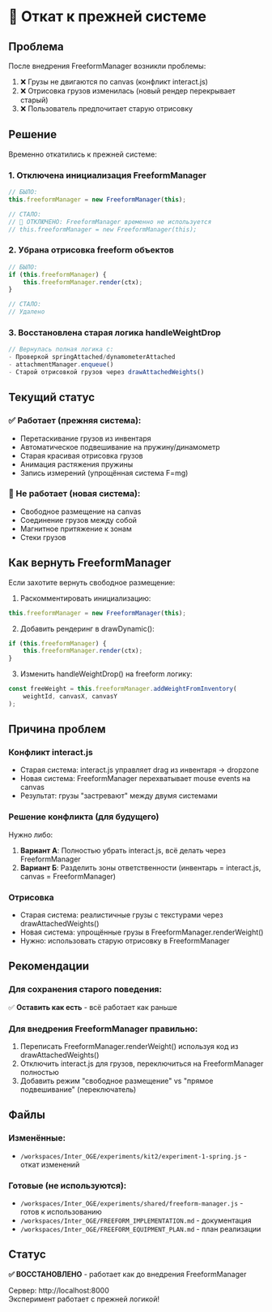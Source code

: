 # 🔄 Откат к прежней системе

## Проблема
После внедрения FreeformManager возникли проблемы:
1. ❌ Грузы не двигаются по canvas (конфликт interact.js)
2. ❌ Отрисовка грузов изменилась (новый рендер перекрывает старый)
3. ❌ Пользователь предпочитает старую отрисовку

## Решение
Временно откатились к прежней системе:

### 1. Отключена инициализация FreeformManager
```javascript
// БЫЛО:
this.freeformManager = new FreeformManager(this);

// СТАЛО:
// 🔴 ОТКЛЮЧЕНО: FreeformManager временно не используется
// this.freeformManager = new FreeformManager(this);
```

### 2. Убрана отрисовка freeform объектов
```javascript
// БЫЛО:
if (this.freeformManager) {
    this.freeformManager.render(ctx);
}

// СТАЛО:
// Удалено
```

### 3. Восстановлена старая логика handleWeightDrop
```javascript
// Вернулась полная логика с:
- Проверкой springAttached/dynamometerAttached
- attachmentManager.enqueue()
- Старой отрисовкой грузов через drawAttachedWeights()
```

## Текущий статус

### ✅ Работает (прежняя система):
- Перетаскивание грузов из инвентаря
- Автоматическое подвешивание на пружину/динамометр
- Старая красивая отрисовка грузов
- Анимация растяжения пружины
- Запись измерений (упрощённая система F=mg)

### 🔴 Не работает (новая система):
- Свободное размещение на canvas
- Соединение грузов между собой
- Магнитное притяжение к зонам
- Стеки грузов

## Как вернуть FreeformManager

Если захотите вернуть свободное размещение:

1. Раскомментировать инициализацию:
```javascript
this.freeformManager = new FreeformManager(this);
```

2. Добавить рендеринг в drawDynamic():
```javascript
if (this.freeformManager) {
    this.freeformManager.render(ctx);
}
```

3. Изменить handleWeightDrop() на freeform логику:
```javascript
const freeWeight = this.freeformManager.addWeightFromInventory(
    weightId, canvasX, canvasY
);
```

## Причина проблем

### Конфликт interact.js
- Старая система: interact.js управляет drag из инвентаря → dropzone
- Новая система: FreeformManager перехватывает mouse events на canvas
- Результат: грузы "застревают" между двумя системами

### Решение конфликта (для будущего)
Нужно либо:
1. **Вариант А**: Полностью убрать interact.js, всё делать через FreeformManager
2. **Вариант Б**: Разделить зоны ответственности (инвентарь = interact.js, canvas = FreeformManager)

### Отрисовка
- Старая система: реалистичные грузы с текстурами через drawAttachedWeights()
- Новая система: упрощённые грузы в FreeformManager.renderWeight()
- Нужно: использовать старую отрисовку в FreeformManager

## Рекомендации

### Для сохранения старого поведения:
✅ **Оставить как есть** - всё работает как раньше

### Для внедрения FreeformManager правильно:
1. Переписать FreeformManager.renderWeight() используя код из drawAttachedWeights()
2. Отключить interact.js для грузов, переключиться на FreeformManager полностью
3. Добавить режим "свободное размещение" vs "прямое подвешивание" (переключатель)

## Файлы

### Изменённые:
- `/workspaces/Inter_OGE/experiments/kit2/experiment-1-spring.js` - откат изменений

### Готовые (не используются):
- `/workspaces/Inter_OGE/experiments/shared/freeform-manager.js` - готов к использованию
- `/workspaces/Inter_OGE/FREEFORM_IMPLEMENTATION.md` - документация
- `/workspaces/Inter_OGE/FREEFORM_EQUIPMENT_PLAN.md` - план реализации

## Статус

**✅ ВОССТАНОВЛЕНО** - работает как до внедрения FreeformManager

Сервер: http://localhost:8000  
Эксперимент работает с прежней логикой!
